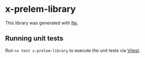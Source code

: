 # x-prelem-library

This library was generated with [Nx](https://nx.dev).

## Running unit tests

Run `nx test x-prelem-library` to execute the unit tests via [Vitest](https://vitest.dev/).
